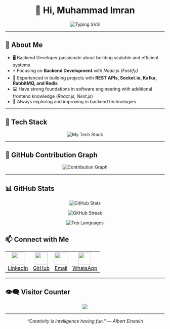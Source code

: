 <h1 align="center">👋 Hi, Muhammad Imran </h1>

<p align="center">
  <img src="https://readme-typing-svg.demolab.com?font=Fira+Code&size=24&pause=700&color=0F9D58&width=500&lines=Backend+Developer;Node.js+(Fastify);Building+Scalable+RestAPIs;Kafka+%7C+RabbitMQ+%7C+Redis+%7C+Socket;Passionate+About+System+Design" alt="Typing SVG" />
</p>


---

## 🧠 About Me  

- 🖥️ Backend Developer passionate about building scalable and efficient systems  
- ⚡ Focusing on **Backend Development** with *Node.js (Fastify)*  
- 🔗 Experienced in building projects with **REST APIs, Socket.io, Kafka, RabbitMQ, and Redis**  
- 💻 Have strong foundations in software engineering with additional frontend knowledge (*React.js, Next.js*)  
- 🚀 Always exploring and improving in backend technologies  

---

## 🚀 Tech Stack  

<p align="center">
  <img src="https://skillicons.dev/icons?i=react,nextjs,js,html,css,nodejs,express,postgresql,git,github,vscode,postman,redis,kafka,socket.io,rabbitmq,python,flask,docker" alt="My Tech Stack" />
</p>

---

## 🐍 GitHub Contribution Graph  

<p align="center">
  <img src="https://github-readme-activity-graph.vercel.app/graph?username=imranahmedd&theme=react-dark&area=true" alt="Contribution Graph" />
</p>

---

## 📊 GitHub Stats  

<p align="center">
  <img src="https://github-readme-stats.vercel.app/api?username=imranahmedd&show_icons=true&theme=react&hide_border=true" alt="GitHub Stats" />
</p>

<p align="center">
  <img
    src="https://github-readme-streak-stats-eight.vercel.app?user=imranahmedd&theme=react&hide_border=true"
    alt="GitHub Streak"
  />
</p>

<p align="center">
  <!-- Top Languages -->
  <img src="https://github-readme-stats.vercel.app/api/top-langs/?username=imranahmedd&layout=compact&theme=react&hide_border=true" alt="Top Languages" />
</p>


<!--
## ​ GitHub Trophies

<p align="center">
  <img src="https://github-profile-trophy.vercel.app/?username=imranahmedd&theme=darkhub&row=1&column=6" alt="GitHub Trophies" />
</p> -->





## 📫 Connect with Me  


<table align="center">
  <tr>
    <td align="center">
      <a href="https://www.linkedin.com/in/imran-ahmedd" target="_blank">
        <img src="https://cdn.jsdelivr.net/gh/devicons/devicon/icons/linkedin/linkedin-original.svg" width="40" height="40" />
        <br/>LinkedIn
      </a>
    </td>
    <td align="center">
      <a href="https://github.com/imranahmedd" target="_blank">
        <img src="https://cdn.jsdelivr.net/gh/devicons/devicon/icons/github/github-original.svg" width="40" height="40" />
        <br/>GitHub
      </a>
    </td>
    <td align="center">
      <a href="mailto:syedimranahmed553@gmail.com">
        <img src="https://cdn-icons-png.flaticon.com/512/732/732200.png" width="40" height="40" />
        <br/>Email
      </a>
    </td>
    <td align="center">
  <a href="https://wa.me/923491948553" target="_blank">
    <img src="https://cdn-icons-png.flaticon.com/512/733/733585.png" width="40" height="40" />
    <br/>WhatsApp
  </a>
</td>
  </tr>
</table>

---

## 👁‍🗨 Visitor Counter  

<p align="center">
  <img src="https://komarev.com/ghpvc/?username=imranahmedd&style=for-the-badge&color=blue" />
</p>

---

<p align="center">
  <em>“Creativity is intelligence having fun.” — Albert Einstein</em>
</p>

